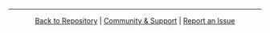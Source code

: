 ---
<p align="center">
  <a href="https://github.com/felipebarcelospro/igniter-js">Back to Repository</a> | 
  <a href="https://github.com/felipebarcelospro/igniter-js/discussions">Community & Support</a> | 
  <a href="https://github.com/felipebarcelospro/igniter-js/issues">Report an Issue</a>
</p>